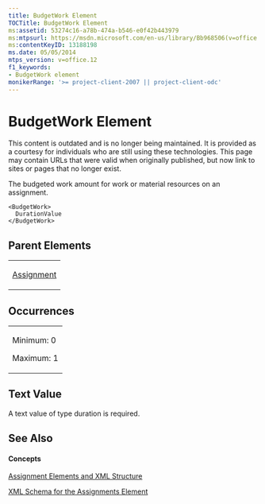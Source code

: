 ```yaml
---
title: BudgetWork Element
TOCTitle: BudgetWork Element
ms:assetid: 53274c16-a78b-474a-b546-e0f42b443979
ms:mtpsurl: https://msdn.microsoft.com/en-us/library/Bb968506(v=office.12)
ms:contentKeyID: 13188198
ms.date: 05/05/2014
mtps_version: v=office.12
f1_keywords:
- BudgetWork element
monikerRange: '>= project-client-2007 || project-client-odc'
---
```


# BudgetWork Element

This content is outdated and is no longer being maintained. It is provided as a courtesy for individuals who are still using these technologies. This page may contain URLs that were valid when originally published, but now link to sites or pages that no longer exist.

The budgeted work amount for work or material resources on an assignment.

    <BudgetWork>
      DurationValue
    </BudgetWork>

## Parent Elements

<table>
<colgroup>
<col style="width: 100%" />
</colgroup>
<tbody>
<tr class="odd">
<td><p><a href="bb968611(v=office.12).md">Assignment</a></p></td>
</tr>
</tbody>
</table>

## Occurrences

<table>
<colgroup>
<col style="width: 100%" />
</colgroup>
<tbody>
<tr class="odd">
<td><p>Minimum: 0</p>
<p>Maximum: 1</p></td>
</tr>
</tbody>
</table>

## Text Value

A text value of type duration is required.

## See Also

#### Concepts

[Assignment Elements and XML Structure](bb968738\(v=office.12\).md)

[XML Schema for the Assignments Element](bb968414\(v=office.12\).md)


